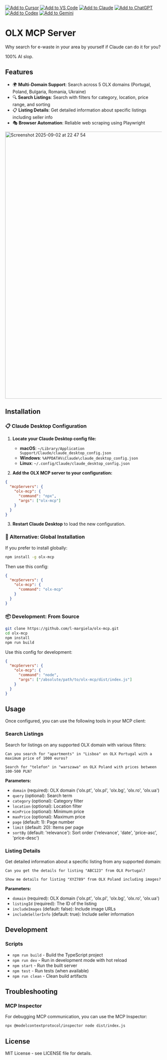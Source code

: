 [![Add to Cursor](https://fastmcp.me/badges/cursor_dark.svg)](https://fastmcp.me/MCP/Details/896/olx)
[![Add to VS Code](https://fastmcp.me/badges/vscode_dark.svg)](https://fastmcp.me/MCP/Details/896/olx)
[![Add to Claude](https://fastmcp.me/badges/claude_dark.svg)](https://fastmcp.me/MCP/Details/896/olx)
[![Add to ChatGPT](https://fastmcp.me/badges/chatgpt_dark.svg)](https://fastmcp.me/MCP/Details/896/olx)
[![Add to Codex](https://fastmcp.me/badges/codex_dark.svg)](https://fastmcp.me/MCP/Details/896/olx)
[![Add to Gemini](https://fastmcp.me/badges/gemini_dark.svg)](https://fastmcp.me/MCP/Details/896/olx)

# OLX MCP Server

Why search for e-waste in your area by yourself if Claude can do it for you?

100% AI slop.

## Features

- 🌍 **Multi-Domain Support**: Search across 5 OLX domains (Portugal, Poland, Bulgaria, Romania, Ukraine)
- 🔍 **Search Listings**: Search with filters for category, location, price range, and sorting
- 📋 **Listing Details**: Get detailed information about specific listings including seller info
- 🎭 **Browser Automation**: Reliable web scraping using Playwright

<img width="739" height="858" alt="Screenshot 2025-09-02 at 22 47 54" src="https://github.com/user-attachments/assets/c6fee7a4-fa84-4ca5-9eb0-7dc8a1ed6c58" />

## Installation

### 📋 Claude Desktop Configuration

1. **Locate your Claude Desktop config file:**

   - **macOS**: `~/Library/Application Support/Claude/claude_desktop_config.json`
   - **Windows**: `%APPDATA%\Claude\claude_desktop_config.json`
   - **Linux**: `~/.config/Claude/claude_desktop_config.json`

2. **Add the OLX MCP server to your configuration:**

```json
{
  "mcpServers": {
    "olx-mcp": {
      "command": "npx",
      "args": ["olx-mcp"]
    }
  }
}
```

3. **Restart Claude Desktop** to load the new configuration.

### 🔄 Alternative: Global Installation

If you prefer to install globally:

```bash
npm install -g olx-mcp
```

Then use this config:
```json
{
  "mcpServers": {
    "olx-mcp": {
      "command": "olx-mcp"
    }
  }
}
```

### 📦 Development: From Source

```bash
git clone https://github.com/l-margiela/olx-mcp.git
cd olx-mcp
npm install
npm run build
```

Use this config for development:
```json
{
  "mcpServers": {
    "olx-mcp": {
      "command": "node",
      "args": ["/absolute/path/to/olx-mcp/dist/index.js"]
    }
  }
}
```

## Usage

Once configured, you can use the following tools in your MCP client:

### Search Listings

Search for listings on any supported OLX domain with various filters:

```
Can you search for "apartments" in "Lisboa" on OLX Portugal with a maximum price of 1000 euros?
```

```
Search for "telefon" in "warszawa" on OLX Poland with prices between 100-500 PLN?
```

**Parameters:**
- `domain` (required): OLX domain ('olx.pt', 'olx.pl', 'olx.bg', 'olx.ro', 'olx.ua')
- `query` (optional): Search term
- `category` (optional): Category filter
- `location` (optional): Location filter
- `minPrice` (optional): Minimum price
- `maxPrice` (optional): Maximum price
- `page` (default: 1): Page number
- `limit` (default: 20): Items per page
- `sortBy` (default: 'relevance'): Sort order ('relevance', 'date', 'price-asc', 'price-desc')

### Listing Details

Get detailed information about a specific listing from any supported domain:

```
Can you get the details for listing "ABC123" from OLX Portugal?
```

```
Show me details for listing "XYZ789" from OLX Poland including images?
```

**Parameters:**
- `domain` (required): OLX domain ('olx.pt', 'olx.pl', 'olx.bg', 'olx.ro', 'olx.ua')
- `listingId` (required): The ID of the listing
- `includeImages` (default: false): Include image URLs
- `includeSellerInfo` (default: true): Include seller information

## Development

### Scripts

- `npm run build` - Build the TypeScript project
- `npm run dev` - Run in development mode with hot reload
- `npm start` - Run the built server
- `npm test` - Run tests (when available)
- `npm run clean` - Clean build artifacts

## Troubleshooting

### MCP Inspector

For debugging MCP communication, you can use the MCP Inspector:

```bash
npx @modelcontextprotocol/inspector node dist/index.js
```

## License

MIT License - see LICENSE file for details.
